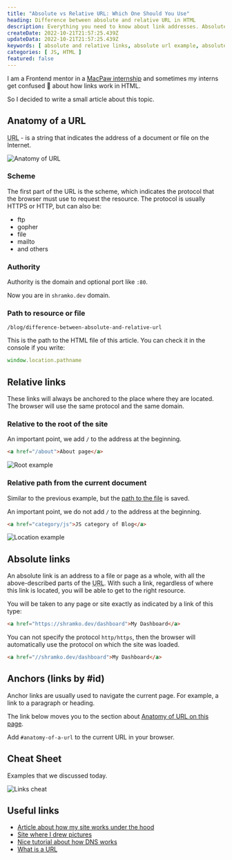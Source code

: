 ```yaml
---
title: "Absolute vs Relative URL: Which One Should You Use"
heading: Difference between absolute and relative URL in HTML
description: Everything you need to know about link addresses. Absolute link vs relative
createDate: 2022-10-21T21:57:25.439Z
updateData: 2022-10-21T21:57:25.439Z
keywords: [ absolute and relative links, absolute url example, absolute url html, absolute url, absolute url vs relative url, absolute or relative ]
categories: [ JS, HTML ]
featured: false
---
```


I am a Frontend mentor in a [MacPaw internship](https://macpaw.com/bootcamp) and sometimes my interns get confused 🫠
about how links work in HTML.

So I decided to write a small article about this topic.

## Anatomy of a URL

<abbr title="Uniform Resource Locator">URL</abbr> - is a string that indicates the address of a document or file on the
Internet.

<Image src="anatomy.png" alt="Anatomy of URL" inverted />

### Scheme

The first part of the URL is the scheme, which indicates the protocol that the browser must use to request the resource.
The protocol is usually HTTPS or HTTP, but can also be:

- ftp
- gopher
- file
- mailto
- and others

### Authority

Authority is the domain and optional port like `:80`.

Now you are in `shramko.dev` domain.

### Path to resource or file

```text
/blog/difference-between-absolute-and-relative-url
```

This is the path to the HTML file of this article. You can check it in the console if you write:

```javascript
window.location.pathname
```

## Relative links

These links will always be anchored to the place where they are located.
The browser will use the same protocol and the same domain.

### Relative to the root of the site

An important point, we add `/` to the address at the beginning.

```html
<a href="/about">About page</a>
```

<Image src="root-example.png" alt="Root example" inverted />

### Relative path from the current document

Similar to the previous example, but
the [path to the file](#path-to-resource-or-file) is saved.

An important point, we do not add `/` to the address at the beginning.

```html
<a href="category/js">JS category of Blog</a>
```

<Image src="location.png" alt="Location example" inverted />

## Absolute links

An absolute link is an address to a file or page as a whole, with all the above-described parts of
the <abbr title="Uniform Resource Locator">URL</abbr>. With such a link, regardless of where this link is located, you
will be able to get to the right resource.

You will be taken to any page or site exactly as indicated by a link of this type:

```html
<a href="https://shramko.dev/dashboard">My Dashboard</a>
```

You can not specify the protocol `http/https`, then the browser will automatically use the protocol on which the site
was loaded.

```html
<a href="//shramko.dev/dashboard">My Dashboard</a>
```

## Anchors (links by #id)

Anchor links are usually used to navigate the current page. For example, a link to a paragraph or heading.

The link below moves you to the section about [Anatomy of URL on this page](#anatomy-of-a-url).

Add `#anatomy-of-a-url` to the current URL in your browser.

## Cheat Sheet

Examples that we discussed today.

<Image src="cheat-sheet.png" alt="Links cheat" inverted />

## Useful links

- [Article about how my site works under the hood](https://shramko.dev/blog/introducing-the-new-shramko.dev)
- [Site where I drew pictures](https://okso.app/)
- [Nice tutorial about how DNS works](https://howdns.works/)
- [What is a URL](https://developer.mozilla.org/en-US/docs/Learn/Common_questions/Web_mechanics/What_is_a_URL)
